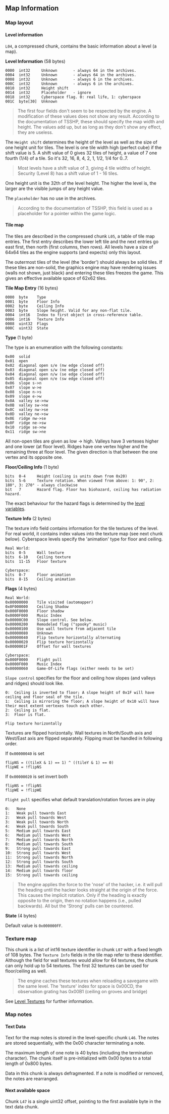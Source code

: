 ## Map Information

### Map layout

#### Level information

```L04```, a compressed chunk, contains the basic information about a level (a map).

**Level Information** (58 bytes)

    0000  int32     Unknown       - always 64 in the archives.
    0004  int32     Unknown       - always 64 in the archives.
    0008  int32     Unknown       - always 6 in the archives.
    000C  int32     Unknown       - always 6 in the archives.
    0010  int32     Height shift
    0014  int32     Placeholder   - ignore
    0018  int32     Cyberspace flag. 0: real life, 1: cyberspace
    001C  byte[30]  Unknown

> The first four fields don't seem to be respected by the engine. A modification of these values does not show any result.
> According to the documentation of TSSHP, these should specify the map width and height. The values add up, but as long as they
> don't show any effect, they are useless.

The ```Height shift``` determines the height of the level as well as the size of one height unit for tiles.
The level is one tile width high (perfect cube) if the shift value is 5.
A shift value of 0 gives 32 tiles of height, a value of 7 one fourth (1/4) of a tile. So it's 32, 16, 8, 4, 2, 1, 1/2, 1/4 for 0..7.
> Most levels have a shift value of 3, giving 4 tile widths of height. Security (Level 8) has a shift value of 1 - 16 tiles.

One height unit is the 32th of the level height. The higher the level is, the larger are the visible jumps of any height value.

The ```placeholder``` has no use in the archives.
> According to the documentation of TSSHP, this field is used as a placeholder for a pointer within the game logic.

#### Tile map

The tiles are described in the compressed chunk ```L05```, a table of tile map entries. The first entry describes the lower left tile and the next entries go east first, then north (first columns, then rows). All levels have a size of 64x64 tiles as the engine supports (and expects) only this layout.

The outermost tiles of the level (the 'border') should always be solid tiles. If these tiles are non-solid, the graphics engine may have rendering issues (walls not shown, just black) and entering these tiles freezes the game. This gives an effective available space of 62x62 tiles.

**Tile Map Entry** (16 bytes)

    0000  byte    Type
    0001  byte    Floor Info
    0002  byte    Ceiling Info
    0003  byte    Slope height. Valid for any non-flat tile.
    0004  int16   Index to first object in cross-reference table.
    0006  int16   Texture Info
    0008  uint32  Flags
    000C  uint32  State

**Type** (1 byte)

The type is an enumeration with the following constants:

    0x00  solid
    0x01  open
    0x02  diagonal open s/e (nw edge closed off)
    0x03  diagonal open s/w (ne edge closed off)
    0x04  diagonal open n/w (se edge closed off)
    0x05  diagonal open n/e (sw edge closed off)
    0x06  slope s->n
    0x07  slope w->e
    0x08  slope n->s
    0x09  slope e->w
    0x0A  valley se->nw
    0x0B  valley sw->ne
    0x0C  valley nw->se
    0x0D  valley ne->sw
    0x0E  ridge nw->se
    0x0F  ridge ne->sw
    0x10  ridge se->nw
    0x11  ridge sw->ne

All non-open tiles are given as low -> high. Valleys have 3 vertexes higher and one lower (at floor level). Ridges have one vertex higher and the remaining three at floor level. The given direction is that between the one vertex and its opposite one.


**Floor/Ceiling Info** (1 byte)

    bits  0-4     Height (ceiling is units down from 0x20)
    bits  5-6     Texture rotation. When viewed from above: 1: 90°, 2: 180°, 3: 270° - always clockwise
    bit   7       Hazard flag. Floor has biohazard, ceiling has radiation hazard.

The exact behaviour for the hazard flags is determined by the [level variables](levelVariables.md).

**Texture Info** (2 bytes)

The texture info field contains information for the tile textures of the level.
For real world, it contains index values into the texture map (see next chunk below).
Cyberspace levels specify the 'animation' type for floor and ceiling.

    Real World:
    bits  0-5     Wall texture
    bits  6-10    Ceiling texture
    bits  11-15   Floor texture

    Cyberspace:
    bits  0-7     Floor animation
    bits  8-15    Ceiling animation

**Flags** (4 bytes)

    Real World:
    0x80000000    Tile visited (automapper)
    0x0F000000    Ceiling Shadow
    0x000F0000    Floor shadow
    0x0000F000    Music Index
    0x00000C00    Slope control. See below.
    0x00000200    Remodeled flag ("spooky" music)
    0x00000100    Use wall texture from adjacent tile
    0x00000080    Unknown
    0x00000040    Flip texture horizontally alternating
    0x00000020    Flip texture horizontally
    0x0000001F    Offset for wall textures

    Cyberspace:
    0x000F0000    Flight pull
    0x0000F000    Music Index
    0x00000060    Game-Of-Life flags (either needs to be set)

```Slope control``` specifies for the floor and ceiling how slopes (and valleys and ridges) should look like.

    0:  Ceiling is inverted to floor; A slope height of 0x1F will have ceiling and floor seal of the tile.
    1:  Ceiling is mirroring the floor; A slope height of 0x10 will have their most extent vertexes touch each other.
    2:  Ceiling is flat.
    3:  Floor is flat.
	
```Flip texture horizontally```

Textures are flipped horizontally.
Wall textures in North/South axis and West/East axis are flipped separately.
Flipping must be handled in following order.

If `0x00000040` is set

    flipNS = ((tileX & 1) == 1) ^ ((tileY & 1) == 0)
    flipWE = !flipNS
	
If `0x00000020` is set invert both

    flipNS = !flipNS
    flipWE = !flipWE

```Flight pull``` specifies what default translation/rotation forces are in play

    0:   None
    1:   Weak pull towards East
    2:   Weak pull towards West
    3:   Weak pull towards North
    4:   Weak pull towards South
    5:   Medium pull towards East
    6:   Medium pull towards West
    7:   Medium pull towards North
    8:   Medium pull towards South
    9:   Strong pull towards East
    10:  Strong pull towards West
    11:  Strong pull towards North
    12:  Strong pull towards South
    13:  Medium pull towards ceiling
    14:  Medium pull towards floor
    15:  Strong pull towards ceiling

> The engine applies the force to the 'nose' of the hacker, i.e. it will pull the heading until the hacker looks straight
> at the origin of the force. This causes the implicit rotation. Only if the heading is exactly opposite to the origin,
> then no rotation happens (i.e., pulled backwards).
> All but the 'Strong' pulls can be countered.

**State** (4 bytes)

Default value is ```0x000000FF```.


### Texture map

This chunk is a list of int16 texture identifier in chunk ```L07``` with a fixed length of 108 bytes.
The ```Texture Info``` fields in the tile map refer to these identifier.
Although the field for wall textures would allow for 64 textures, the chunk can only hold up to 54 textures.
The first 32 textures can be used for floor/ceiling as well.

> The engine caches these textures when reloading a savegame with the same level.
> The 'texture' index for space is 0x00CD, the observation grating has 0x00B1 (ceiling on groves and bridge)

See [Level Textures](../content/LevelTextures.md) for further information.


### Map notes

#### Text Data

Text for the map notes is stored in the level-specific chunk ```L46```. The notes are stored sequentially, with the 0x00 character terminating a note.

The maximum length of one note is 40 bytes (including the termination character). The chunk itself is pre-initialized with 0x00 bytes to a total length of 0x800 bytes.

Data in this chunk is always defragmented. If a note is modified or removed, the notes are rearranged.

#### Next available space
Chunk ```L47``` is a single uint32 offset, pointing to the first available byte in the text data chunk.
